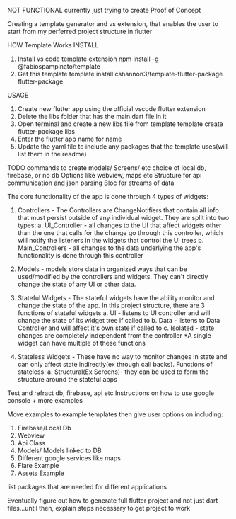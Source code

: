 
NOT FUNCTIONAL
currently just trying to create Proof of Concept

Creating a template generator and vs extension, 
that enables the user to start from my perferred project structure in flutter

HOW Template Works
INSTALL
1. Install vs code template extension
npm install -g @fabiospampinato/template
2. Get this template
template install cshannon3/template-flutter-package flutter-package

USAGE
1. Create new flutter app using the official vscode flutter extension 
2. Delete the libs folder that has the main.dart file in it
3. Open terminal and create a new libs file from template
template create flutter-package libs
4. Enter the flutter app name for name
5. Update the yaml file to include any packages that the template uses(will list them in the readme)

TODO
commands to create models/ Screens/ etc
choice of local db, firebase, or no db
Options like webview, maps etc
Structure for api communication and json parsing
Bloc for streams of data


The core functionality of the app is done through 4 types of widgets:

1. Controllers - The Controllers are ChangeNotifiers that contain all info that must persist outside of any individual widget. They are split into two types:
    a. UI_Controller - all changes to the UI that     affect widgets other than the one that calls for the change go through this controller, which will notify the listeners in the widgets that control the UI trees
    b. Main_Controllers - all changes to the data underlying the app's functionality is done through this controller


2. Models - models store data in organized ways that can be used/modified by the controllers and widgets. They can't directly change the state of any UI or other data.

3. Stateful Widgets - The stateful widgets have the ability monitor and change the state of the app. In this project structure, there are 3 functions of stateful widgets
    a. UI - listens to UI controller and will change the state of its widget tree if called to
    b. Data - listens to Data Controller and will affect it's own state if called to
    c. Isolated - state changes are completely independent from the controller
    *A single widget can have multiple of these functions

4. Stateless Widgets - These have no way to monitor changes in state and can only affect state indirectly(ex through call backs). Functions of stateless:
    a. Structural(Ex Screens)- they can be used to form the structure around the stateful apps


Test and refract db, firebase, api etc
Instructions on how to use google console + more examples

Move examples to example templates then give user options on including:
1. Firebase/Local Db
2. Webview
3. Api Class
4. Models/ Models linked to DB
5. Different google services like maps
6. Flare Example
7. Assets Example


list packages that are needed for different applications

 Eventually figure out how to generate full flutter project and not just dart files...until then, explain steps necessary to get project to work
 
